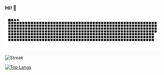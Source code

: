 ### Hi! 👋
![Snek!](https://raw.githubusercontent.com/Jacob1010-h/Jacob1010-h/output/github-contribution-grid-snake-dark.svg#gh-dark-mode-only)


![Streak](https://streak-stats.demolab.com?user=Jacob1010-h&theme=tokyonight&mode=weekly&border=DD2BC7)


[![Top Langs](https://github-readme-stats.vercel.app/api/top-langs/?username=Jacob1010-h&layout=compact&theme=tokyonight&size=2)](https://github.com/anuraghazra/github-readme-stats)

<!--
**Jacob1010-h/Jacob1010-h** is a ✨ _special_ ✨ repository because its `README.md` (this file) appears on your GitHub profile.

Here are some ideas to get you started:

- 🔭 I’m currently working on ...
- 🌱 I’m currently learning ...
- 👯 I’m looking to collaborate on ...
- 🤔 I’m looking for help with ...
- 💬 Ask me about ...
- 📫 How to reach me: ...
- 😄 Pronouns: ...
- ⚡ Fun fact: ...
-->

